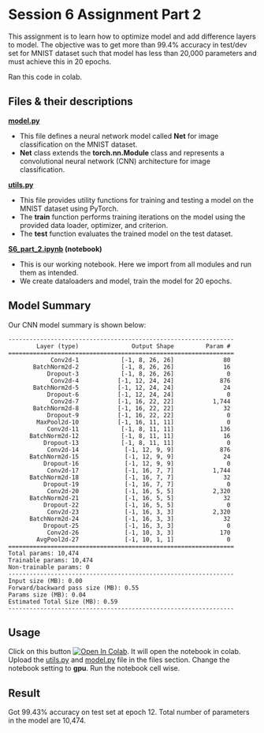 # Session 6 Assignment Part 2

This assignment is to learn how to optimize model and add difference layers to model. The objective was to get more than 99.4% accuracy in test/dev set for MNIST dataset such that model has less than 20,000 parameters and must achieve this in 20 epochs.

Ran this code in colab.

## Files & their descriptions

**[model.py](https://github.com/gupta1912/ERA-V1-Assignments/blob/main/S6/part2/model.py)**

- This file defines a neural network model called __Net__ for image classification on the MNIST dataset.
- __Net__ class extends the __torch.nn.Module__ class and represents a convolutional neural network (CNN) architecture for image classification.

**[utils.py](https://github.com/gupta1912/ERA-V1-Assignments/blob/main/S6/part2/utils.py)**

- This file provides utility functions for training and testing a model on the MNIST dataset using PyTorch.
- The __train__ function performs training iterations on the model using the provided data loader, optimizer, and criterion.
- The __test__ function evaluates the trained model on the test dataset.

**[S6_part_2.ipynb](https://github.com/gupta1912/ERA-V1-Assignments/blob/main/S6/part2/S6_part_2.ipynb) (notebook)**

- This is our working notebook. Here we import from all modules and run them as intended.
- We create dataloaders and model, train the model for 20 epochs.

## Model Summary

Our CNN model summary is shown below:

```
----------------------------------------------------------------
        Layer (type)               Output Shape         Param #
================================================================
            Conv2d-1            [-1, 8, 26, 26]              80
       BatchNorm2d-2            [-1, 8, 26, 26]              16
           Dropout-3            [-1, 8, 26, 26]               0
            Conv2d-4           [-1, 12, 24, 24]             876
       BatchNorm2d-5           [-1, 12, 24, 24]              24
           Dropout-6           [-1, 12, 24, 24]               0
            Conv2d-7           [-1, 16, 22, 22]           1,744
       BatchNorm2d-8           [-1, 16, 22, 22]              32
           Dropout-9           [-1, 16, 22, 22]               0
        MaxPool2d-10           [-1, 16, 11, 11]               0
           Conv2d-11            [-1, 8, 11, 11]             136
      BatchNorm2d-12            [-1, 8, 11, 11]              16
          Dropout-13            [-1, 8, 11, 11]               0
           Conv2d-14             [-1, 12, 9, 9]             876
      BatchNorm2d-15             [-1, 12, 9, 9]              24
          Dropout-16             [-1, 12, 9, 9]               0
           Conv2d-17             [-1, 16, 7, 7]           1,744
      BatchNorm2d-18             [-1, 16, 7, 7]              32
          Dropout-19             [-1, 16, 7, 7]               0
           Conv2d-20             [-1, 16, 5, 5]           2,320
      BatchNorm2d-21             [-1, 16, 5, 5]              32
          Dropout-22             [-1, 16, 5, 5]               0
           Conv2d-23             [-1, 16, 3, 3]           2,320
      BatchNorm2d-24             [-1, 16, 3, 3]              32
          Dropout-25             [-1, 16, 3, 3]               0
           Conv2d-26             [-1, 10, 3, 3]             170
        AvgPool2d-27             [-1, 10, 1, 1]               0
================================================================
Total params: 10,474
Trainable params: 10,474
Non-trainable params: 0
----------------------------------------------------------------
Input size (MB): 0.00
Forward/backward pass size (MB): 0.55
Params size (MB): 0.04
Estimated Total Size (MB): 0.59
----------------------------------------------------------------
```
## Usage

Click on this button [![Open In Colab](https://colab.research.google.com/assets/colab-badge.svg)](https://colab.research.google.com/github/gupta1912/ERA-V1-Assignments/). It will open the notebook in colab. Upload the [utils.py](https://github.com/gupta1912/ERA-V1-Assignments/blob/main/S6/part2/utils.py) and [model.py](https://github.com/gupta1912/ERA-V1-Assignments/blob/main/S6/part2/model.py) file in the files section. Change the notebook setting to __gpu__. Run the notebook cell wise.

## Result

Got 99.43% accuracy on test set at epoch 12. Total number of parameters in the model are 10,474.




